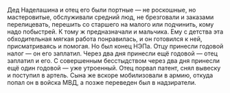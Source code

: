 Дед Наделашина и отец его были портные — не роскошные, но мастеровитые, обслуживали средний люд, не брезговали и заказами перелицевать, перешить со старшего на малого или подчинить, кому надо побыстрей. К тому ж предназначали и мальчика. Ему с детства эта обходительная мягкая работа понравилась, и он готовился к ней, присматриваясь и помогая. Но был конец НЭПа. Отцу принесли годовой налог — он его заплатил. Через два дня принесли ещё годовой — отец заплатил и его. С совершенным бесстыдством через два дня принесли ещё один годовой — уже утроенный. Отец порвал патент, снял вывеску и поступил в артель. Сына же вскоре мобилизовали в армию, откуда попал он в войска МВД, а позже переведен был в надзиратели.